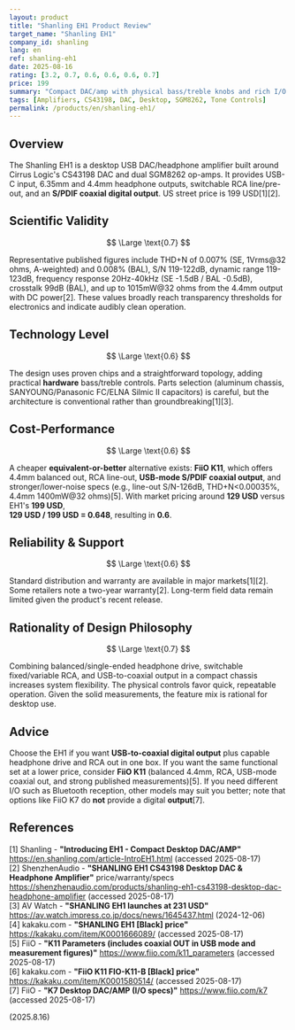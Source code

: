 ```yaml
---
layout: product
title: "Shanling EH1 Product Review"
target_name: "Shanling EH1"
company_id: shanling
lang: en
ref: shanling-eh1
date: 2025-08-16
rating: [3.2, 0.7, 0.6, 0.6, 0.6, 0.7]
price: 199
summary: "Compact DAC/amp with physical bass/treble knobs and rich I/O. Solid measured performance, but cheaper equivalents exist."
tags: [Amplifiers, CS43198, DAC, Desktop, SGM8262, Tone Controls]
permalink: /products/en/shanling-eh1/
---
```

## Overview

The Shanling EH1 is a desktop USB DAC/headphone amplifier built around Cirrus Logic's CS43198 DAC and dual SGM8262 op-amps. It provides USB-C input, 6.35mm and 4.4mm headphone outputs, switchable RCA line/pre-out, and an **S/PDIF coaxial digital output**. US street price is 199 USD[1][2].

## Scientific Validity

$$ \Large \text{0.7} $$

Representative published figures include THD+N of 0.007% (SE, 1Vrms@32 ohms, A-weighted) and 0.008% (BAL), S/N 119-122dB, dynamic range 119-123dB, frequency response 20Hz-40kHz (SE -1.5dB / BAL -0.5dB), crosstalk 99dB (BAL), and up to 1015mW@32 ohms from the 4.4mm output with DC power[2]. These values broadly reach transparency thresholds for electronics and indicate audibly clean operation.

## Technology Level

$$ \Large \text{0.6} $$

The design uses proven chips and a straightforward topology, adding practical **hardware** bass/treble controls. Parts selection (aluminum chassis, SANYOUNG/Panasonic FC/ELNA Silmic II capacitors) is careful, but the architecture is conventional rather than groundbreaking[1][3].

## Cost-Performance

$$ \Large \text{0.6} $$

A cheaper **equivalent-or-better** alternative exists: **FiiO K11**, which offers 4.4mm balanced out, RCA line-out, **USB-mode S/PDIF coaxial output**, and stronger/lower-noise specs (e.g., line-out S/N-126dB, THD+N<0.00035%, 4.4mm 1400mW@32 ohms)[5]. With market pricing around **129 USD** versus EH1's **199 USD**,  
**129 USD / 199 USD = 0.648**, resulting in **0.6**.

## Reliability & Support

$$ \Large \text{0.6} $$

Standard distribution and warranty are available in major markets[1][2]. Some retailers note a two-year warranty[2]. Long-term field data remain limited given the product's recent release.

## Rationality of Design Philosophy

$$ \Large \text{0.7} $$

Combining balanced/single-ended headphone drive, switchable fixed/variable RCA, and USB-to-coaxial output in a compact chassis increases system flexibility. The physical controls favor quick, repeatable operation. Given the solid measurements, the feature mix is rational for desktop use.

## Advice

Choose the EH1 if you want **USB-to-coaxial digital output** plus capable headphone drive and RCA out in one box. If you want the same functional set at a lower price, consider **FiiO K11** (balanced 4.4mm, RCA, USB-mode coaxial out, and strong published measurements)[5]. If you need different I/O such as Bluetooth reception, other models may suit you better; note that options like FiiO K7 do **not** provide a digital **output**[7].

## References

[1] Shanling - **"Introducing EH1 - Compact Desktop DAC/AMP"** https://en.shanling.com/article-IntroEH1.html (accessed 2025-08-17)  
[2] ShenzhenAudio - **"SHANLING EH1 CS43198 Desktop DAC & Headphone Amplifier"** price/warranty/specs https://shenzhenaudio.com/products/shanling-eh1-cs43198-desktop-dac-headphone-amplifier (accessed 2025-08-17)  
[3] AV Watch - **"SHANLING EH1 launches at 231 USD"** https://av.watch.impress.co.jp/docs/news/1645437.html (2024-12-06)  
[4] kakaku.com - **"SHANLING EH1 [Black] price"** https://kakaku.com/item/K0001666089/ (accessed 2025-08-17)  
[5] FiiO - **"K11 Parameters (includes coaxial OUT in USB mode and measurement figures)"** https://www.fiio.com/k11_parameters (accessed 2025-08-17)  
[6] kakaku.com - **"FiiO K11 FIO-K11-B [Black] price"** https://kakaku.com/item/K0001580514/ (accessed 2025-08-17)  
[7] FiiO - **"K7 Desktop DAC/AMP (I/O specs)"** https://www.fiio.com/k7 (accessed 2025-08-17)

(2025.8.16)